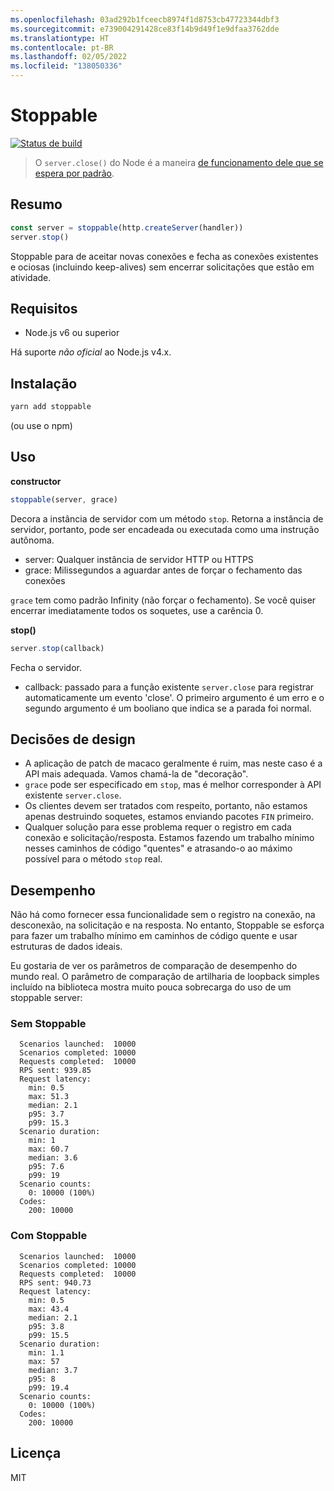 ```yaml
---
ms.openlocfilehash: 03ad292b1fceecb8974f1d8753cb47723344dbf3
ms.sourcegitcommit: e739004291428ce83f14b9d49f1e9dfaa3762dde
ms.translationtype: HT
ms.contentlocale: pt-BR
ms.lasthandoff: 02/05/2022
ms.locfileid: "138050336"
---
```

# <a name="stoppable"></a>Stoppable

[![Status de build](https://travis-ci.org/hunterloftis/stoppable.svg?branch=master)](https://travis-ci.org/hunterloftis/stoppable)

> O `server.close()` do Node é a maneira [de funcionamento dele que se espera por padrão](https://github.com/nodejs/node/issues/2642).

## <a name="summary"></a>Resumo

```js
const server = stoppable(http.createServer(handler))
server.stop()
```

Stoppable para de aceitar novas conexões e fecha as conexões existentes e ociosas (incluindo keep-alives) sem encerrar solicitações que estão em atividade.

## <a name="requirements"></a>Requisitos

- Node.js v6 ou superior

Há suporte *não oficial* ao Node.js v4.x.

## <a name="installation"></a>Instalação

```bash
yarn add stoppable
```

(ou use o npm)

## <a name="usage"></a>Uso

**constructor**

```js
stoppable(server, grace)
```

Decora a instância de servidor com um método `stop`.
Retorna a instância de servidor, portanto, pode ser encadeada ou executada como uma instrução autônoma.

- server: Qualquer instância de servidor HTTP ou HTTPS
- grace: Milissegundos a aguardar antes de forçar o fechamento das conexões

`grace` tem como padrão Infinity (não forçar o fechamento).
Se você quiser encerrar imediatamente todos os soquetes, use a carência 0.

**stop()**

```js
server.stop(callback)
```

Fecha o servidor.

- callback: passado para a função existente `server.close` para registrar automaticamente um evento 'close'.
O primeiro argumento é um erro e o segundo argumento é um booliano que indica se a parada foi normal.

## <a name="design-decisions"></a>Decisões de design

- A aplicação de patch de macaco geralmente é ruim, mas neste caso é a API mais adequada. Vamos chamá-la de "decoração".
- `grace` pode ser especificado em `stop`, mas é melhor corresponder à API existente `server.close`.
- Os clientes devem ser tratados com respeito, portanto, não estamos apenas destruindo soquetes, estamos enviando pacotes `FIN` primeiro.
- Qualquer solução para esse problema requer o registro em cada conexão e solicitação/resposta.
Estamos fazendo um trabalho mínimo nesses caminhos de código "quentes" e atrasando-o ao máximo possível para o método `stop` real.

## <a name="performance"></a>Desempenho

Não há como fornecer essa funcionalidade sem o registro na conexão, na desconexão, na solicitação e na resposta.
No entanto, Stoppable se esforça para fazer um trabalho mínimo em caminhos de código quente e usar estruturas de dados ideais.

Eu gostaria de ver os parâmetros de comparação de desempenho do mundo real. O parâmetro de comparação de artilharia de loopback simples incluído na biblioteca mostra muito pouca sobrecarga do uso de um stoppable server:

### <a name="without-stoppable"></a>Sem Stoppable

```plain
  Scenarios launched:  10000
  Scenarios completed: 10000
  Requests completed:  10000
  RPS sent: 939.85
  Request latency:
    min: 0.5
    max: 51.3
    median: 2.1
    p95: 3.7
    p99: 15.3
  Scenario duration:
    min: 1
    max: 60.7
    median: 3.6
    p95: 7.6
    p99: 19
  Scenario counts:
    0: 10000 (100%)
  Codes:
    200: 10000
```

### <a name="with-stoppable"></a>Com Stoppable

```plain
  Scenarios launched:  10000
  Scenarios completed: 10000
  Requests completed:  10000
  RPS sent: 940.73
  Request latency:
    min: 0.5
    max: 43.4
    median: 2.1
    p95: 3.8
    p99: 15.5
  Scenario duration:
    min: 1.1
    max: 57
    median: 3.7
    p95: 8
    p99: 19.4
  Scenario counts:
    0: 10000 (100%)
  Codes:
    200: 10000
```

## <a name="license"></a>Licença

MIT